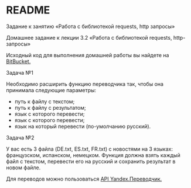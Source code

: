 # README #
Задание к занятию «Работа с библиотекой requests, http запросы»

Домашнее задание к лекции 3.2 «Работа с библиотекой requests, http-запросы»

Исходный код для выполнения домашней работы вы найдете на [BitBucket.](https://bitbucket.org/netologypython/pythoncourse/src/79f648f33eb264bdecfd348c192cdcf004ee3f68/Block%203_2/?at=master)

Задача №1

Необходимо расширить функцию переводчика так, чтобы она принимала следующие параметры:

* путь к файлу с текстом;
* путь к файлу с результатом;
* язык с которого перевести;
* язык с которого перевести;
* язык на который перевести (по-умолчанию русский).

Задача №2

У вас есть 3 файла (DE.txt, ES.txt, FR.txt) с новостями на 3 языках: французском, испанском, немецком. Функция должна взять каждый файл с текстом, перевести его на русский и сохранить результат в новом файле.

Для переводов можно пользоваться [API Yandex.Переводчик.](https://tech.yandex.ru/translate/)